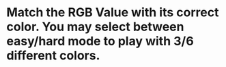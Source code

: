# Match the RGB Value with its correct color. You may select between easy/hard mode to play with 3/6 different colors.
